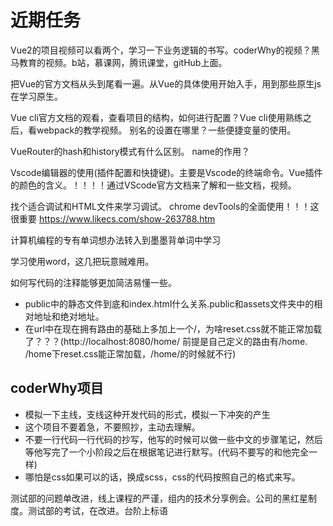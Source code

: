 # 近期任务

Vue2的项目视频可以看两个，学习一下业务逻辑的书写。coderWhy的视频？黑马教育的视频。b站，慕课网，腾讯课堂，gitHub上面。

把Vue的官方文档从头到尾看一遍。从Vue的具体使用开始入手，用到那些原生js在学习原生。

Vue cli官方文档的观看，查看项目的结构，如何进行配置？Vue cli使用熟练之后，看webpack的教学视频。
别名的设置在哪里？一些便捷变量的使用。

VueRouter的hash和history模式有什么区别。   name的作用？

Vscode编辑器的使用(插件配置和快捷键)。主要是Vscode的终端命令。Vue插件的颜色的含义。！！！！通过VScode官方文档来了解和一些文档，视频。

找个适合调试和HTML文件来学习调试。
chrome devTools的全面使用！！！这很重要 https://www.likecs.com/show-263788.htm

计算机编程的专有单词想办法转入到墨墨背单词中学习

学习使用word，这几把玩意贼难用。

如何写代码的注释能够更加简洁易懂一些。

* public中的静态文件到底和index.html什么关系.public和assets文件夹中的相对地址和绝对地址。
* 在url中在现在拥有路由的基础上多加上一个/，为啥reset.css就不能正常加载了？？？(http://localhost:8080/home/    前提是自己定义的路由有/home.   /home下reset.css能正常加载，/home/的时候就不行)

## coderWhy项目

* 模拟一下主线，支线这种开发代码的形式，模拟一下冲突的产生
* 这个项目不要着急，不要照抄，主动去理解。
* 不要一行代码一行代码的抄写，他写的时候可以做一些中文的步骤笔记，然后等他写完了一个小阶段之后在根据笔记进行默写。(代码不要写的和他完全一样)
* 哪怕是css如果可以的话，换成scss，css的代码按照自己的格式来写。

测试部的问题单改进，线上课程的严谨，组内的技术分享例会。公司的黑红星制度。测试部的考试，在改进。台阶上标语